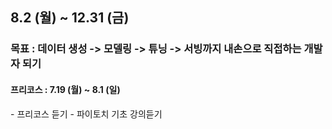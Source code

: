 ## 8.2 (월) ~ 12.31 (금)

<h3>목표 : 데이터 생성 -> 모델링 -> 튜닝 -> 서빙까지 내손으로 직접하는 개발자 되기</h3>

<h4>프리코스 : 7.19 (월) ~ 8.1 (일) </h4>
- 프리코스 듣기 
- 파이토치 기초 강의듣기
